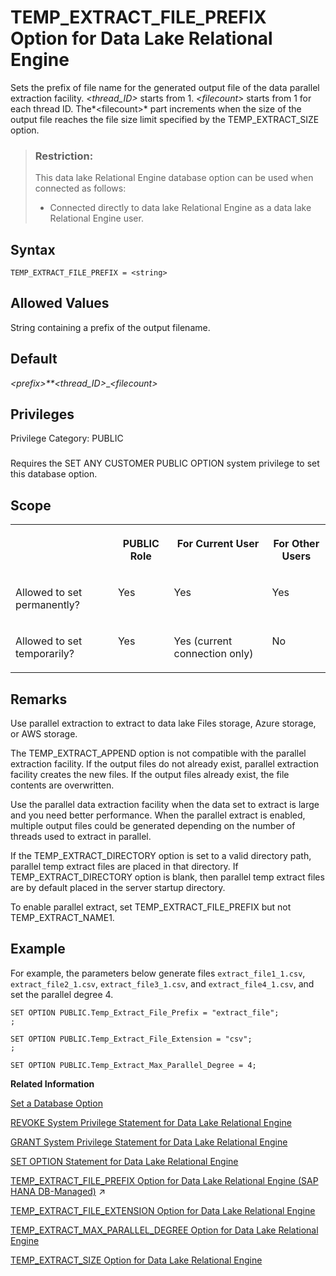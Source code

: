 <!-- loio09cd773ef6924c119dd3adea2e91bd96 -->

# TEMP\_EXTRACT\_FILE\_PREFIX Option for Data Lake Relational Engine

Sets the prefix of file name for the generated output file of the data parallel extraction facility. *<thread\_ID\>* starts from 1. *<filecount\>* starts from 1 for each thread ID. The*<filecount\>* part increments when the size of the output file reaches the file size limit specified by the TEMP\_EXTRACT\_SIZE option.



> ### Restriction:  
> This data lake Relational Engine database option can be used when connected as follows:
> 
> -   Connected directly to data lake Relational Engine as a data lake Relational Engine user.



<a name="loio09cd773ef6924c119dd3adea2e91bd96__temp_extract_file_prefix_syntax1"/>

## Syntax

```
TEMP_EXTRACT_FILE_PREFIX = <string>
```



<a name="loio09cd773ef6924c119dd3adea2e91bd96__temp_extract_file_prefix_values1"/>

## Allowed Values

String containing a prefix of the output filename.



<a name="loio09cd773ef6924c119dd3adea2e91bd96__temp_extract_file_prefix_default1"/>

## Default

*<prefix\>**<thread\_ID\>*\_*<filecount\>*



<a name="loio09cd773ef6924c119dd3adea2e91bd96__temp_extract_file_prefix_priv1"/>

## Privileges

Privilege Category: PUBLIC



### 

Requires the SET ANY CUSTOMER PUBLIC OPTION system privilege to set this database option.



<a name="loio09cd773ef6924c119dd3adea2e91bd96__temp_extract_file_prefix_scope1"/>

## Scope


<table>
<tr>
<th valign="top">

 



</th>
<th valign="top">

PUBLIC Role



</th>
<th valign="top">

For Current User



</th>
<th valign="top">

For Other Users



</th>
</tr>
<tr>
<td valign="top">

Allowed to set permanently?



</td>
<td valign="top">

Yes



</td>
<td valign="top">

Yes



</td>
<td valign="top">

Yes



</td>
</tr>
<tr>
<td valign="top">

Allowed to set temporarily?



</td>
<td valign="top">

Yes



</td>
<td valign="top">

Yes \(current connection only\)



</td>
<td valign="top">

No



</td>
</tr>
</table>



<a name="loio09cd773ef6924c119dd3adea2e91bd96__temp_extract_file_prefix_remarks1"/>

## Remarks

Use parallel extraction to extract to data lake Files storage, Azure storage, or AWS storage.

The TEMP\_EXTRACT\_APPEND option is not compatible with the parallel extraction facility. If the output files do not already exist, parallel extraction facility creates the new files. If the output files already exist, the file contents are overwritten.

Use the parallel data extraction facility when the data set to extract is large and you need better performance. When the parallel extract is enabled, multiple output files could be generated depending on the number of threads used to extract in parallel.

If the TEMP\_EXTRACT\_DIRECTORY option is set to a valid directory path, parallel temp extract files are placed in that directory. If TEMP\_EXTRACT\_DIRECTORY option is blank, then parallel temp extract files are by default placed in the server startup directory.

To enable parallel extract, set TEMP\_EXTRACT\_FILE\_PREFIX but not TEMP\_EXTRACT\_NAME1.



## Example

For example, the parameters below generate files `extract_file1_1.csv`, `extract_file2_1.csv`, `extract_file3_1.csv`, and `extract_file4_1.csv`, and set the parallel degree 4.

```
SET OPTION PUBLIC.Temp_Extract_File_Prefix = "extract_file";
;
```

```
SET OPTION PUBLIC.Temp_Extract_File_Extension = "csv";
;
```

```
SET OPTION PUBLIC.Temp_Extract_Max_Parallel_Degree = 4;

```

**Related Information**  


[Set a Database Option](set-a-database-option-0dcb893.md "You set options with the SET OPTION statement.")

[REVOKE System Privilege Statement for Data Lake Relational Engine](../080-sql-statements/revoke-system-privilege-statement-for-data-lake-relational-engine-a3eadda.md "Removes specific system privileges from specific users and the right to administer the privilege.")

[GRANT System Privilege Statement for Data Lake Relational Engine](../080-sql-statements/grant-system-privilege-statement-for-data-lake-relational-engine-a3dfcb0.md "Grants specific system privileges to users or roles, with or without administrative rights.")

[SET OPTION Statement for Data Lake Relational Engine](../080-sql-statements/set-option-statement-for-data-lake-relational-engine-a625da7.md "Changes options that affect the behavior of the database and its compatibility with Transact-SQL. Setting the value of an option can change the behavior for all users or an individual user, in either a temporary or permanent scope.")

[TEMP_EXTRACT_FILE_PREFIX Option for Data Lake Relational Engine (SAP HANA DB-Managed)](https://help.sap.com/viewer/a898e08b84f21015969fa437e89860c8/2023_1_QRC/en-US/af977f36d280410dba64b6bfe2608179.html "Sets the prefix of file name for the generated output file of the data parallel extraction facility. thread_ID starts from 1. filecount starts from 1 for each thread ID. Thefilecount part increments when the size of the output file reaches the file size limit specified by the TEMP_EXTRACT_SIZE option.") :arrow_upper_right:

[TEMP\_EXTRACT\_FILE\_EXTENSION Option for Data Lake Relational Engine](temp-extract-file-extension-option-for-data-lake-relational-engine-896be73.md "Sets the file name extension for the generated output file of the data parallel extraction facility. When you specify the TEMP_EXTRACT_FILE_EXTENSION option, each file name generated becomes prefix thread_ID_filecount.file extension.")

[TEMP\_EXTRACT\_MAX\_PARALLEL\_DEGREE Option for Data Lake Relational Engine](temp-extract-max-parallel-degree-option-for-data-lake-relational-engine-00f65e6.md "Sets the maximum parallel degree for the data extraction facility. The TEMP_EXTRACT_MAX_PARALLEL_DEGREE option limits the maximum number of threads that run in parallel to extract data.")

[TEMP\_EXTRACT\_SIZE Option for Data Lake Relational Engine](temp-extract-size-option-for-data-lake-relational-engine-096c15c.md "Sets the maximum size (KB) of the corresponding output files generated by the parallel data extraction facility.")

